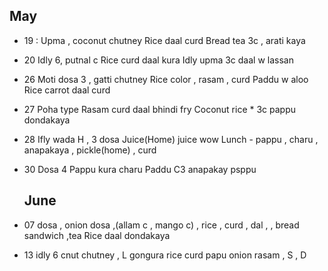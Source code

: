 ## May
- 19 : Upma , coconut chutney Rice daal curd Bread tea 3c , arati kaya
- 20 Idly 6, putnal c Rice curd daal kura Idly upma 3c daal w lassan
- 26 Moti dosa 3 , gatti chutney Rice color , rasam , curd Paddu w aloo Rice carrot daal curd
- 27 Poha type Rasam curd daal bhindi fry Coconut rice * 3c pappu dondakaya
- 28 Ifly wada H , 3 dosa Juice(Home) juice wow Lunch - pappu , charu , anapakaya , pickle(home) , curd
- 30 Dosa 4 Pappu kura charu Paddu C3 anapakay psppu

  ## June
- 07 dosa , onion dosa ,(allam c , mango c)  , rice , curd , dal , , bread sandwich ,tea Rice daal dondakaya
- 13 idly 6 cnut chutney , L gongura rice curd papu onion rasam , S , D 
